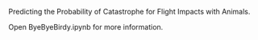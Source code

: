 Predicting the Probability of Catastrophe for Flight Impacts with Animals.

Open ByeByeBirdy.ipynb for more information.
